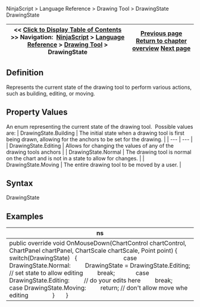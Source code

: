 ﻿
NinjaScript > Language Reference > Drawing Tool > DrawingState
DrawingState

| << [Click to Display Table of Contents](drawingstate.md) >> **Navigation:**     [NinjaScript](ninjascript-1.md) > [Language Reference](language_reference_wip-1.md) > [Drawing Tool](drawing_tools-1.md) > DrawingState | [Previous page](dispose-1.md) [Return to chapter overview](drawing_tools-1.md) [Next page](drawnby-1.md) |
| --- | --- |

## Definition
Represents the current state of the drawing tool to perform various actions, such as building, editing, or moving.
 
## Property Values
An enum representing the current state of the drawing tool.  Possible values are:
| DrawingState.Building | The initial state when a drawing tool is first being drawn, allowing for the anchors to be set for the drawing. |
| --- | --- |
| DrawingState.Editing | Allows for changing the values of any of the drawing tools anchors |
| DrawingState.Normal | The drawing tool is normal on the chart and is not in a state to allow for changes. |
| DrawingState.Moving | The entire drawing tool to be moved by a user. |

## Syntax
DrawingState
## 
## Examples
| ns |
| --- |
| public override void OnMouseDown(ChartControl chartControl, ChartPanel chartPanel, ChartScale chartScale, Point point) {    switch(DrawingState)    {                              case DrawingState.Normal:          DrawingState = DrawingState.Editing; // set state to allow editing          break;               case DrawingState.Editing:          // do your edits here          break;      case DrawingState.Moving:          return; // don't allow move whe editing                }        } |

